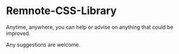 # Remnote-CSS-Library

Anytime, anywhere, you can help or advise on anything that could be improved.

Any suggestions are welcome.
